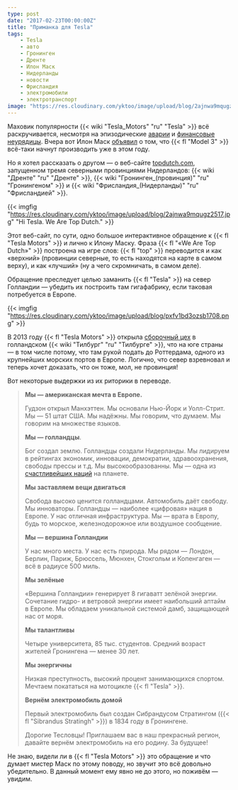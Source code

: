 ```yaml
---
type: post
date: "2017-02-23T00:00:00Z"
title: "Приманка для Tesla"
tags:
    - Tesla
    - авто
    - Гронинген
    - Дренте
    - Илон Маск
    - Нидерланды
    - новости
    - Фрисландия
    - электромобили
    - электротранспорт
image: "https://res.cloudinary.com/yktoo/image/upload/blog/2ajnwa9mqugz2517.jpg"
---
```


Маховик популярности {{< wiki "Tesla_Motors" "ru" "Tesla" >}} всё раскручивается, несмотря на эпизодические [аварии](0288) и [финансовые неурядицы](http://www.vanityfair.com/news/2016/08/is-elon-musks-tesla-in-trouble). Вчера вот Илон Маск [объявил](https://www.bloomberg.com/news/articles/2017-02-22/tesla-says-model-3-on-track-as-quarterly-loss-beats-estimates) о том, что {{< fl "Model 3" >}} всё-таки начнут производить уже в этом году.

Но я хотел рассказать о другом — о веб-сайте [topdutch.com](https://www.topdutch.com/), запущенном тремя северными провинциями Нидерландов: {{< wiki "Дренте" "ru" "Дренте" >}}, {{< wiki "Гронинген_(провинция)" "ru" "Гронингеном" >}} и {{< wiki "Фрисландия_(Нидерланды)" "ru" "Фрисландией" >}}.

<!--more-->

{{< imgfig "https://res.cloudinary.com/yktoo/image/upload/blog/2ajnwa9mqugz2517.jpg" "Hi Tesla. We Are Top Dutch." >}}

Этот веб-сайт, по сути, одно большое интерактивное обращение к {{< fl "Tesla Motors" >}} и лично к Илону Маску. Фраза {{< fl "«We Are Top Dutch»" >}} построена на игре слов: {{< fl "top" >}} переводится и как «верхний» (провинции северные, то есть находятся на карте в самом верху), и как «лучший» (ну а чего скромничать, в самом деле).

Обращение преследует целью заманить {{< fl "Tesla" >}} на север Голландии — убедить их построить там гигафабрику, если таковая потребуется в Европе.

{{< imgfig "https://res.cloudinary.com/yktoo/image/upload/blog/pxfv1bd3ozsb1708.png" >}}

В 2013 году {{< fl "Tesla Motors" >}} открыла [сборочный цех](https://www.tesla.com/blog/tesla-motors-opens-assembly-plant-tilburg-netherlands) в голландском {{< wiki "Тилбург" "ru" "Тилбурге" >}}, что на юге страны — в том числе потому, что там рукой подать до Роттердама, одного из крупнейших морских портов в Европе. Логично, что север взревновал и теперь хочет доказать, что он тоже, мол, не провинция!

Вот некоторые выдержки из их риторики в переводе.

> **Мы — американская мечта в Европе.**
>
> Гудзон открыл Манхэттен. Мы основали Нью-Йорк и Уолл-Стрит. Мы — 51 штат США. Мы надёжны. Мы говорим, что думаем. Мы говорим на множестве языков.
>
> **Мы — голландцы**.
>
> Бог создал землю. Голландцы создали Нидерланды. Мы лидируем в рейтингах экономик, инновации, демократии, здравоохранения, свободы прессы и т.д. Мы высокообразованны. Мы — одна из [счастливейших наций](0054) на планете.
>
> **Мы заставляем вещи двигаться**
>
> Свобода высоко ценится голландцами. Автомобиль даёт свободу. Мы инноваторы. Голландцы — наиболее «цифровая» нация в Европе. У нас отличная инфраструктура. Мы — врата в Европу, будь то морское, железнодорожное или воздушное сообщение.
>
> **Мы — вершина Голландии**
>
> У нас много места. У нас есть природа. Мы рядом — Лондон, Берлин, Париж, Брюссель, Мюнхен, Стокгольм и Копенгаген — всё в радиусе 500 миль.
>
> **Мы зелёные**
>
> «Вершина Голландии» генерирует 8 гигаватт зелёной энергии. Сочетание гидро- и ветровой энергии имеет наибольший аптайм в Европе. Мы обладаем уникальной системой дамб, защищающей нас от моря.
>
> **Мы талантливы**
>
> Четыре университета, 85 тыс. студентов. Средний возраст жителей Гронингена — менее 30 лет.
>
> **Мы энергичны**
>
> Низкая преступность, высокий процент занимающихся спортом. Мечтаем покататься на мотоцикле {{< fl "Tesla" >}}.
>
> **Вернём электромобиль домой**
>
> Первый электромобиль был создан Сибрандусом Стратингом ({{< fl "Sibrandus Stratingh" >}}) в 1834 году в Гронингене.
>
> Дорогие Тесловцы! Приглашаем вас в наш прекрасный регион, давайте вернём электромобиль на его родину. За будущее!

Не знаю, видели ли в {{< fl "Tesla Motors" >}} это обращение и что думает мистер Маск по этому поводу, но звучит это всё довольно убедительно. В данный момент ему явно не до этого, но поживём — увидим.
